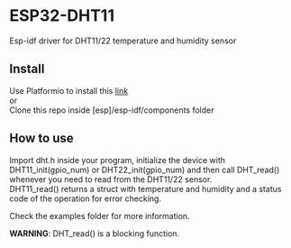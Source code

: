 # ESP32-DHT11
Esp-idf driver for DHT11/22 temperature and humidity sensor

## Install
Use Platformio to install this [link](https://platformio.org/lib/show/5817/ESP32-DHT11)<br/>
or <br/>
Clone this repo inside [esp]/esp-idf/components folder

## How to use
Import dht.h inside your program, initialize the device with DHT11_init(gpio_num) or DHT22_init(gpio_num) and then call DHT_read() whenever you need to read from the DHT11/22 sensor.<br/>
DHT11_read() returns a struct with temperature and humidity and a status code of the operation for error checking.<br/>

Check the examples folder for more information.

<b>WARNING</b>: DHT_read() is a blocking function.
